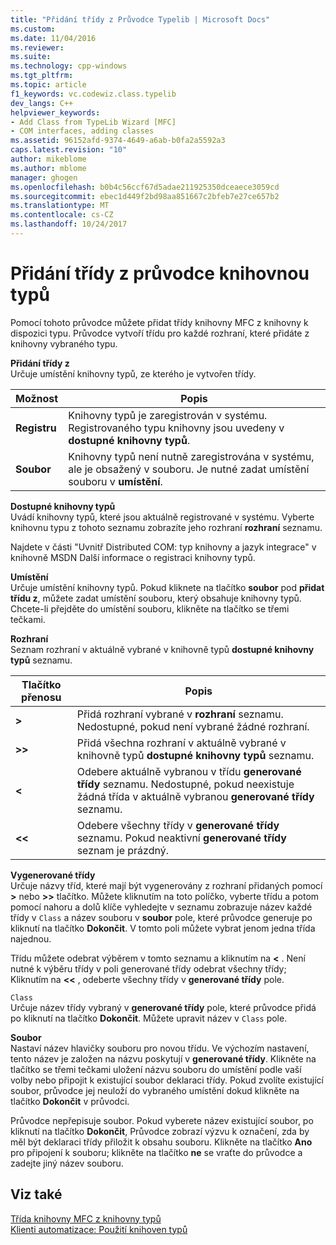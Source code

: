 ```yaml
---
title: "Přidání třídy z Průvodce Typelib | Microsoft Docs"
ms.custom: 
ms.date: 11/04/2016
ms.reviewer: 
ms.suite: 
ms.technology: cpp-windows
ms.tgt_pltfrm: 
ms.topic: article
f1_keywords: vc.codewiz.class.typelib
dev_langs: C++
helpviewer_keywords:
- Add Class from TypeLib Wizard [MFC]
- COM interfaces, adding classes
ms.assetid: 96152afd-9374-4649-a6ab-b0fa2a5592a3
caps.latest.revision: "10"
author: mikeblome
ms.author: mblome
manager: ghogen
ms.openlocfilehash: b0b4c56ccf67d5adae211925350dceaece3059cd
ms.sourcegitcommit: ebec1d449f2bd98aa851667c2bfeb7e27ce657b2
ms.translationtype: MT
ms.contentlocale: cs-CZ
ms.lasthandoff: 10/24/2017
---
```

# <a name="add-class-from-typelib-wizard"></a>Přidání třídy z průvodce knihovnou typů
Pomocí tohoto průvodce můžete přidat třídy knihovny MFC z knihovny k dispozici typu. Průvodce vytvoří třídu pro každé rozhraní, které přidáte z knihovny vybraného typu.  
  
 **Přidání třídy z**  
 Určuje umístění knihovny typů, ze kterého je vytvořen třídy.  
  
|Možnost|Popis|  
|------------|-----------------|  
|**Registru**|Knihovny typů je zaregistrován v systému. Registrovaného typu knihovny jsou uvedeny v **dostupné knihovny typů**.|  
|**Soubor**|Knihovny typů není nutně zaregistrována v systému, ale je obsažený v souboru. Je nutné zadat umístění souboru v **umístění**.|  
  
 **Dostupné knihovny typů**  
 Uvádí knihovny typů, které jsou aktuálně registrované v systému. Vyberte knihovnu typu z tohoto seznamu zobrazíte jeho rozhraní **rozhraní** seznamu.  
  
 Najdete v části "Uvnitř Distributed COM: typ knihovny a jazyk integrace" v knihovně MSDN Další informace o registraci knihovny typů.  
  
 **Umístění**  
 Určuje umístění knihovny typů. Pokud kliknete na tlačítko **soubor** pod **přidat třídu z**, můžete zadat umístění souboru, který obsahuje knihovny typů. Chcete-li přejděte do umístění souboru, klikněte na tlačítko se třemi tečkami.  
  
 **Rozhraní**  
 Seznam rozhraní v aktuálně vybrané v knihovně typů **dostupné knihovny typů** seznamu.  
  
|Tlačítko přenosu|Popis|  
|---------------------|-----------------|  
|**>**|Přidá rozhraní vybrané v **rozhraní** seznamu. Nedostupné, pokud není vybrané žádné rozhraní.|  
|**>>**|Přidá všechna rozhraní v aktuálně vybrané v knihovně typů **dostupné knihovny typů** seznamu.|  
|**<**|Odebere aktuálně vybranou v třídu **generované třídy** seznamu. Nedostupné, pokud neexistuje žádná třída v aktuálně vybranou **generované třídy** seznamu.|  
|**<\<**|Odebere všechny třídy v **generované třídy** seznamu. Pokud neaktivní **generované třídy** seznam je prázdný.|  
  
 **Vygenerované třídy**  
 Určuje názvy tříd, které mají být vygenerovány z rozhraní přidaných pomocí  **>**  nebo  **>>**  tlačítko. Můžete kliknutím na toto políčko, vyberte třídu a potom pomocí nahoru a dolů klíče vyhledejte v seznamu zobrazuje název každé třídy v `Class` a název souboru v **soubor** pole, které průvodce generuje po kliknutí na tlačítko  **Dokončit**. V tomto poli můžete vybrat jenom jedna třída najednou.  
  
 Třídu můžete odebrat výběrem v tomto seznamu a kliknutím na  **<** . Není nutné k výběru třídy v poli generované třídy odebrat všechny třídy; Kliknutím na  **<<** , odeberte všechny třídy v **generované třídy** pole.  
  
 `Class`  
 Určuje název třídy vybraný v **generované třídy** pole, které průvodce přidá po kliknutí na tlačítko **Dokončit**. Můžete upravit název v `Class` pole.  
  
 **Soubor**  
 Nastaví název hlavičky souboru pro novou třídu. Ve výchozím nastavení, tento název je založen na názvu poskytují v **generované třídy**. Klikněte na tlačítko se třemi tečkami uložení názvu souboru do umístění podle vaší volby nebo připojit k existující soubor deklaraci třídy. Pokud zvolíte existující soubor, průvodce jej neuloží do vybraného umístění dokud klikněte na tlačítko **Dokončit** v průvodci.  
  
 Průvodce nepřepisuje soubor. Pokud vyberete název existující soubor, po kliknutí na tlačítko **Dokončit**, Průvodce zobrazí výzvu k označení, zda by měl být deklaraci třídy přiložit k obsahu souboru. Klikněte na tlačítko **Ano** pro připojení k souboru; klikněte na tlačítko **ne** se vraťte do průvodce a zadejte jiný název souboru.  
  
## <a name="see-also"></a>Viz také  
 [Třída knihovny MFC z knihovny typů](../../mfc/reference/adding-an-mfc-class-from-a-type-library.md)   
 [Klienti automatizace: Použití knihoven typů](../../mfc/automation-clients-using-type-libraries.md)

